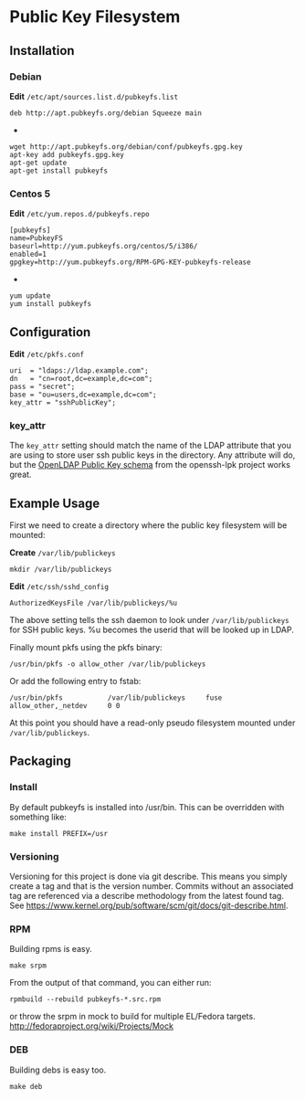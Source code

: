# Public Key Filesystem

## Installation

### Debian

**Edit** `/etc/apt/sources.list.d/pubkeyfs.list`

    deb http://apt.pubkeyfs.org/debian Squeeze main

-

    wget http://apt.pubkeyfs.org/debian/conf/pubkeyfs.gpg.key
    apt-key add pubkeyfs.gpg.key
    apt-get update
    apt-get install pubkeyfs

### Centos 5

**Edit** `/etc/yum.repos.d/pubkeyfs.repo`

    [pubkeyfs]
    name=PubkeyFS
    baseurl=http://yum.pubkeyfs.org/centos/5/i386/
    enabled=1
    gpgkey=http://yum.pubkeyfs.org/RPM-GPG-KEY-pubkeyfs-release

-

    yum update
    yum install pubkeyfs


## Configuration

**Edit** `/etc/pkfs.conf`

    uri  = "ldaps://ldap.example.com";
    dn   = "cn=root,dc=example,dc=com";
    pass = "secret";
    base = "ou=users,dc=example,dc=com";
    key_attr = "sshPublicKey";


### key_attr
The `key_attr` setting should match the name of the LDAP attribute that you are
using to store user ssh public keys in the directory. Any attribute will do, but
the [OpenLDAP Public Key schema](http://code.google.com/p/openssh-lpk/source/browse/trunk/schemas/openssh-lpk_openldap.schema)
from the openssh-lpk project works great.

## Example Usage

First we need to create a directory where the public key filesystem will be
mounted:

**Create** `/var/lib/publickeys`

    mkdir /var/lib/publickeys

**Edit** `/etc/ssh/sshd_config`

    AuthorizedKeysFile /var/lib/publickeys/%u

The above setting tells the ssh daemon to look under `/var/lib/publickeys` for
SSH public keys. %u becomes the userid that will be looked up in LDAP.

Finally mount pkfs using the pkfs binary:

    /usr/bin/pkfs -o allow_other /var/lib/publickeys

Or add the following entry to fstab:

    /usr/bin/pkfs           /var/lib/publickeys     fuse    allow_other,_netdev     0 0

At this point you should have a read-only pseudo filesystem mounted under
`/var/lib/publickeys`.


## Packaging

### Install

By default pubkeyfs is installed into /usr/bin. This can be overridden with
something like:

    make install PREFIX=/usr

### Versioning

Versioning for this project is done via git describe. This means you simply
create a tag and that is the version number.  Commits without an associated tag
are referenced via a describe methodology from the latest found tag. See
https://www.kernel.org/pub/software/scm/git/docs/git-describe.html.

### RPM
Building rpms is easy.

    make srpm

From the output of that command, you can either run:

    rpmbuild --rebuild pubkeyfs-*.src.rpm

or throw the srpm in mock to build for multiple EL/Fedora targets.
http://fedoraproject.org/wiki/Projects/Mock

### DEB

Building debs is easy too.

    make deb
